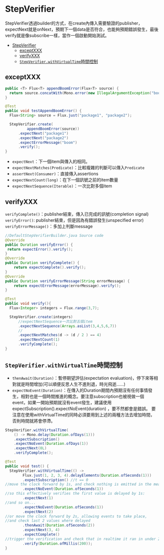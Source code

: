 # StepVerifier

StepVerifier透過builder的方式，在create內傳入需要驗證的publisher，expectNext就是onNext，預期下一個data是否符合，也能夠預期錯誤發生，最後verify就是像subscribe一樣，當作一個啟動開始測試。


- [StepVerifier](#stepverifier)
  - [exceptXXX](#exceptxxx)
  - [verifyXXX](#verifyxxx)
  - [`StepVerifier.withVirtualTime`時間控制](#stepverifierwithvirtualtime時間控制)

## exceptXXX

```java
public <T> Flux<T> appendBoomError(Flux<T> source) {
  return source.concatWith(Mono.error(new IllegalArgumentException("boom")));
}

@Test
public void testAppendBoomError() {
  Flux<String> source = Flux.just("package1", "package2");

  StepVerifier.create(
          appendBoomError(source))
      .expectNext("package1")
      .expectNext("package2")
      .expectErrorMessage("boom")
      .verify();
}
```


- `expectNext`：下一個item與傳入的相同。
- `expectNextMatches(Predicate)`：比較複雜的判斷可以傳入`Predicate`
- `assertNext(Consumer)`：直接傳入assertions
- `expectNextCount(long)`：在下一個訊號之前的item數量
- `expectNextSequence(Iterable)`：一次比對多個item


## verifyXXX

`verifyComplete()`：publisher結束，傳入已完成的訊號(completion signal)
`verifyError()`: publisher結束，但是因為有錯誤發生(unspecified error)
`verifyErrorMessage()`：多加上判斷message

```java
//DefaultStepVerifierBuilder.java Source code
@Override
public Duration verifyError() {
 return expectError().verify();
}
@Override 
public Duration verifyComplete() { 
    return expectComplete().verify(); 
}
@Override 
public Duration verifyErrorMessage(String errorMessage) { 
    return expectErrorMessage(errorMessage).verify(); 
}
```

```java
@Test
public void verify(){
  Flux<Integer> integers = Flux.range(3,7);

  StepVerifier.create(integers)
      //expectNextSequence一次比對五個item
      .expectNextSequence(Arrays.asList(3,4,5,6,7))
      //
      .expectNextMatches(d -> (d / 2 ) == 4)
      .expectNextCount(1)
      .verifyComplete();
}
```

## `StepVerifier.withVirtualTime`時間控制

- `thenAwait(Duration)`：暫停期望評估(expectation evaluation)，停下來等相對就是時間增加(可以順便反思人生不進則退，時光飛逝......)
- `expectNoEvent(Duration)`：在傳入的Duration期間內預期沒有任何事情發生，相對也是一個時間推進的概念。要注意subscription也被視做一個event，如果一開始預期就沒有event發生，建議使用expectSubscription().expectNoEvent(duration) ，要不然都會是錯誤。
要注意在使用withVirtualTime的同時必須要用到上述的兩種方法去增加時間，否則時間就將會停滯。


```java
StepVerifier.withVirtualTime(
    () -> Mono.delay(Duration.ofDays(1)))
    .expectSubscription()
    .expectNoEvent(Duration.ofDays(1))
    .expectNext(0L)
    .verifyComplete();
```

```java
@Test
public void test() {
  StepVerifier.withVirtualTime(() -> 
        Flux.just(1, 2, 3, 4).delayElements(Duration.ofSeconds(1)))
        .expectSubscription() //t == 0
//move the clock forward by 1s, and check nothing is emitted in the meantime
        .expectNoEvent(Duration.ofSeconds(1))
//so this effectively verifies the first value is delayed by 1s:
        .expectNext(1)
//and so on...
        .expectNoEvent(Duration.ofSeconds(1))
        .expectNext(2)
//or move the clock forward by 2s, allowing events to take place,
//and check last 2 values where delayed
        .thenAwait(Duration.ofSeconds(2))
        .expectNext(3, 4)
        .expectComplete()
//trigger the verification and check that in realtime it ran in under 200ms
        .verify(Duration.ofMillis(200));
}
```